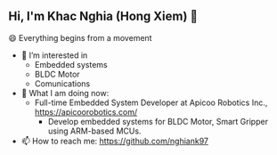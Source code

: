 ## Hi, I'm Khac Nghia (Hong Xiem) 👋
😄 Everything begins from a movement
- 👀 I’m interested in
    - Embedded systems
    - BLDC Motor
    - Comunications
- 🌱 What I am doing now:
  - Full-time Embedded System Developer at Apicoo Robotics Inc., https://apicoorobotics.com/
    - Develop embedded systems for BLDC Motor, Smart Gripper using ARM-based MCUs.
- 📫 How to reach me: https://github.com/nghiank97

<!--
**nghiank97/nghiank97** is a ✨ _special_ ✨ repository because its `README.md` (this file) appears on your GitHub profile.

Here are some ideas to get you started:

- 🔭 I’m currently working on ...
- 🌱 I’m currently learning ...
- 👯 I’m looking to collaborate on ...
- 🤔 I’m looking for help with ...
- 💬 Ask me about ...
- 📫 How to reach me: ...
- 😄 Pronouns: ...
- ⚡ Fun fact: ...
-->
